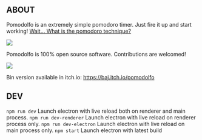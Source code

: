## ABOUT
Pomodolfo is an extremely simple pomodoro timer. Just fire it up and start working!
[Wait... What is the pomodoro technique?](https://en.wikipedia.org/wiki/Pomodoro_Technique)

![](https://img.itch.zone/aW1hZ2UvNTg3MTEwLzMwOTcyODkucG5n/347x500/ecBF%2Ft.png)

Pomodolfo is 100% open source software. Contributions are welcomed!

![](https://img.itch.zone/aW1hZ2UvNTg3MTEwLzMwOTcyODgucG5n/347x500/WADFBU.png)

Bin version available in itch.io: https://baj.itch.io/pomodolfo

## DEV
```npm run dev``` Launch electron with live reload both on renderer and main process.
```npm run dev-renderer``` Launch electron with live reload on renderer process only.
```npm run dev-electron``` Launch electron with live reload on main process only.
```npm start``` Launch electron with latest build
